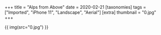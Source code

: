 +++
title = "Alps from Above"
date = 2020-02-21
[taxonomies]
tags = ["Imported", "iPhone 11", "Landscape", "Aerial"]
[extra]
thumbnail = "0.jpg"
+++

{{ img(src="0.jpg") }}
